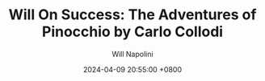 ---
title: "Will On Success: The Adventures of Pinocchio by Carlo Collodi"
author: Will Napolini
date: 2024-04-09 20:55:00 +0800
categories: [Mindset, Book-summaries]
tags:
  [
    adventures-of-pinocchio,
    carlo-collodi,
    pinocchio,
    childrens-novel,
    wooden-puppet,
    geppetto,
    morality,
    fairy-tale,
    life-lessons,
    italian-literature,
    wooden-boy,
    donkey-lamp,
    fox,
    blue-fairies,
    wooden-creature,
    carlo-collodi-books,
    morality-tales,
    childrens-fiction,
    lie,
    wooden-character,
    italian-classics,
    puppet,
    blue-fairy,
    moral-stories,
    carlo-collodi-quotes,
    italian-childrens-literature,
    wooden-boy-adventures,
    geppetto-puppet,
    fox-and-cat,
    donkey-lamp-story,
    wooden-creature-adventures,
    lie-consequences,
    wooden-puppet-hero,
    carlo-collodi-works
  ]
image: https://pbs.twimg.com/media/GO17XR_WoAALTTj?format=jpg&name=large
alt: "Will On Success: The Adventures of Pinocchio by Carlo Collodi"
fallback:
  - 
  # Replace with the URL of your backup image
  -
  # Replace with the URL of your backup image
---